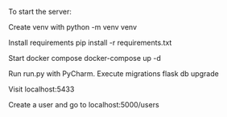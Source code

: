 To start the server:

Create venv with python -m venv venv

Install requirements pip install -r requirements.txt

Start docker compose docker-compose up -d

Run run.py with PyCharm.
Execute migrations flask db upgrade

Visit localhost:5433

Create a user and go to localhost:5000/users

